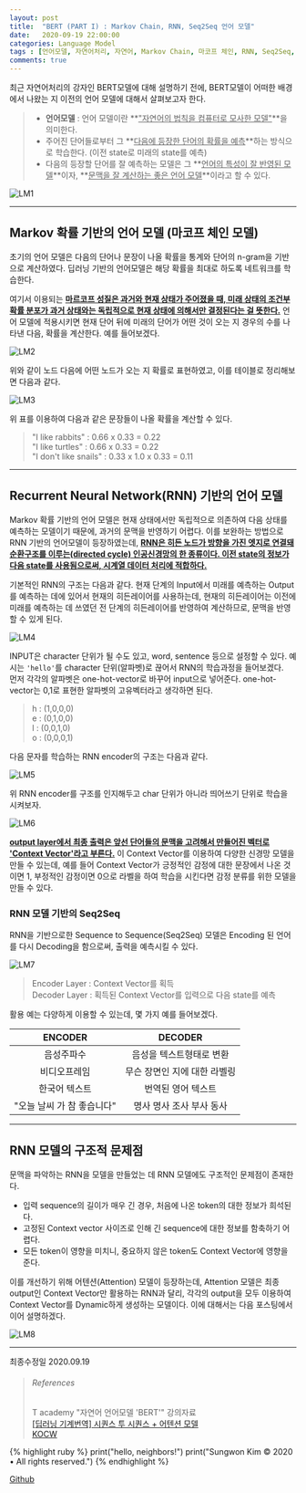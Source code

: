 ```yaml
---
layout: post
title:  "BERT (PART I) : Markov Chain, RNN, Seq2Seq 언어 모델"
date:   2020-09-19 22:00:00
categories: Language Model
tags : [언어모델, 자연어처리, 자연어, Markov Chain, 마코프 체인, RNN, Seq2Seq, 시퀀스 투 시퀀스, Attention, Attention Model, BERT, 버트]
comments: true
---
```


최근 자연어처리의 강자인 BERT모델에 대해 설명하기 전에, BERT모델이 어떠한 배경에서 나왔는 지 이전의 언어 모델에 대해서 살펴보고자 한다. 

> * __언어모델__ : 언어 모델이란 **<u>"자연어의 법칙을 컴퓨터로 모사한 모델"</u>**을 의미한다.  
> * 주어진 단어들로부터 그 **<u>다음에 등장한 단어의 확률을 예측</u>**하는 방식으로 학습한다. (이전 state로 미래의 state를 예측)  
> * 다음의 등장할 단어를 잘 예측하는 모델은 그 **<u>언어의 특성이 잘 반영된 모델</u>**이자, **<u>문맥을 잘 계산하는 좋은 언어 모델</u>**이라고 할 수 있다.  

![LM1](/assets/images/LM1.png)

--- 

## Markov 확률 기반의 언어 모델 (마코프 체인 모델)
 
 초기의 언어 모델은 다음의 단어나 문장이 나올 확률을 통계와 단어의 n-gram을 기반으로 계산하였다. 딥러닝 기반의 언어모델은 해당 확률을 최대로 하도록 네트워크를 학습한다. 
 
 여기서 이용되는 **<u>마르코프 성질은 과거와 현재 상태가 주어졌을 때, 미래 상태의 조건부 확률 분포가 과거 상태와는 독립적으로 현재 상태에 의해서만 결정된다는 걸 뜻한다.</u>** 언어 모델에 적용시키면 현재 단어 뒤에 미래의 단어가 어떤 것이 오는 지 경우의 수를 나타낸 다음, 확률을 계산한다. 예를 들어보겠다.
 
 ![LM2](/assets/images/LM2.png)
 
 위와 같이 노드 다음에 어떤 노드가 오는 지 확률로 표현하였고, 이를 테이블로 정리해보면 다음과 같다.
 
 ![LM3](/assets/images/LM3.png)
 
 위 표를 이용하여 다음과 같은 문장들이 나올 확률을 계산할 수 있다.
 
 > "I like rabbits" : 0.66 x 0.33 = 0.22  
 > "I like turtles" : 0.66 x 0.33 = 0.22  
 > "I don't like snails" : 0.33 x 1.0 x 0.33 = 0.11

---

## Recurrent Neural Network(RNN) 기반의 언어 모델

 Markov 확률 기반의 언어 모델은 현재 상태에서만 독립적으로 의존하여 다음 상태를 예측하는 모델이기 때문에, 과거의 문맥을 반영하기 어렵다. 이를 보완하는 방법으로 RNN 기반의 언어모델이 등장하였는데, **<u>RNN은 히든 노드가 방향을 가진 엣지로 연결돼 순환구조를 이루는(directed cycle) 인공신경망의 한 종류이다. 이전 state의 정보가 다음 state를 사용됨으로써, 시계열 데이터 처리에 적합하다.</u>**  

 기본적인 RNN의 구조는 다음과 같다. 현재 단계의 Input에서 미래를 예측하는 Output를 예측하는 데에 있어서 현재의 히든레이어를 사용하는데, 현재의 히든레이어는 이전에 미래를 예측하는 데 쓰였던 전 단계의 히든레이어를 반영하여 계산하므로, 문맥을 반영할 수 있게 된다.

 ![LM4](/assets/images/LM4.png)

 INPUT은 character 단위가 될 수도 있고, word, sentence 등으로 설정할 수 있다. 예시는 `'hello'`를 character 단위(알파벳)로 끊어서 RNN의 학습과정을 들어보겠다.  
 먼저 각각의 알파벳은 one-hot-vector로 바꾸어 input으로 넣어준다. one-hot-vector는 0,1로 표현한 알파벳의 고유벡터라고 생각하면 된다.

 > h : (1,0,0,0)  
 > e : (0,1,0,0)  
 > l : (0,0,1,0)  
 > o : (0,0,0,1)  

 다음 문자를 학습하는 RNN encoder의 구조는 다음과 같다.

 ![LM5](/assets/images/LM5.png)
 
 위 RNN encoder를 구조를 인지해두고 char 단위가 아니라 띄어쓰기 단위로 학습을 시켜보자.

 ![LM6](/assets/images/LM6.png)

 **<u>output layer에서 최종 출력은 앞선 단어들의 문맥을 고려해서 만들어진 벡터로 'Context Vector'라고 부른다.</u>** 이 Context Vector를 이용하여 다양한 신경망 모델을 만들 수 있는데, 예를 들어 Context Vector가 긍정적인 감정에 대한 문장에서 나온 것이면 1, 부정적인 감정이면 0으로 라벨을 하여 학습을 시킨다면 감정 분류를 위한 모델을 만들 수 있다.

### RNN 모델 기반의 Seq2Seq  

 RNN을 기반으로한 Sequence to Sequence(Seq2Seq) 모델은 Encoding 된 언어를 다시 Decoding을 함으로써, 출력을 예측시킬 수 있다. 
 
 ![LM7](/assets/images/LM7.png)

 > Encoder Layer : Context Vector를 획득  
 > Decoder Layer : 획득된 Context Vector를 입력으로 다음 state를 예측  

 활용 예는 다양하게 이용할 수 있는데, 몇 가지 예를 들어보겠다.

 |ENCODER|DECODER|
 |:---:|:---:|
 |음성주파수|음성을 텍스트형태로 변환|
 |비디오프레임|무슨 장면인 지에 대한 라벨링|
 |한국어 텍스트|번역된 영어 텍스트|
 |"오늘 날씨 가 참 좋습니다"|명사 명사 조사 부사 동사|

---

## RNN 모델의 구조적 문제점  

 문맥을 파악하는 RNN을 모델을 만들었는 데 RNN 모델에도 구조적인 문제점이 존재한다. 

 - 입력 sequence의 길이가 매우 긴 경우, 처음에 나온 token의 대한 정보가 희석된다.
 - 고정된 Context vector 사이즈로 인해 긴 sequence에 대한 정보를 함축하기 어렵다.
 - 모든 token이 영향을 미치니, 중요하지 않은 token도 Context Vector에 영향을 준다. 

 이를 개선하기 위해 어텐션(Attention) 모델이 등장하는데, Attention 모델은 최종 output인 Context Vector만 활용하는 RNN과 달리, 각각의 output을 모두 이용하여 Context Vector를 Dynamic하게 생성하는 모델이다. 이에 대해서는 다음 포스팅에서 이어 설명하겠다.

  ![LM8](/assets/images/LM8.png)

---



최종수정일 2020.09.19



> ###### References
> T academy "자연어 언어모델 'BERT'" 강의자료  
> [[딥러닝 기계번역] 시퀀스 투 시퀀스 + 어텐션 모델](https://www.youtube.com/watch?v=WsQLdu2JMgI)  
> [KOCW](http://elearning.kocw.net/contents4/document/lec/2013/Konkuk/Honghyeoncheol/8.pdf)  

{% highlight ruby %}
print("hello, neighbors!")
print("Sungwon Kim © 2020 • All rights reserved.")
{% endhighlight %}

[Github][githuburl]

[githuburl]: https://github.com/kpiswon


